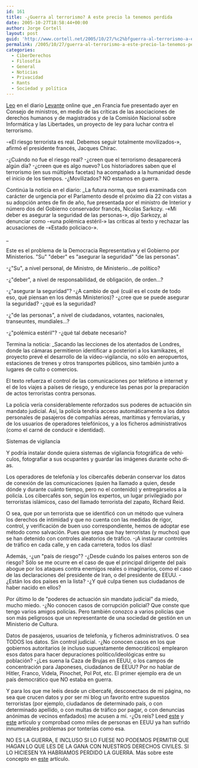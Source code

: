 ```yaml
---
id: 161
title: -¿Guerra al terrorismo? A este precio la tenemos perdida
date: 2005-10-27T18:58:44+00:00
author: Jorge Cortell
layout: post
guid: 'http://www.cortell.net/2005/10/27/%c2%bfguerra-al-terrorismo-a-este-precio-la-tenemos-perdida/'
permalink: /2005/10/27/guerra-al-terrorismo-a-este-precio-la-tenemos-perdida/
categories:
  - CiberDerechos
  - Filosofí­a
  - General
  - Noticias
  - Privacidad
  - Rants
  - Sociedad y polí­tica
---
```

[Leo](http://www.levante-emv.es/secciones/noticia.jsp?pIdNoticia=146085&pIndiceNoticia=6&pIdSeccion=7) en el diario [Levante](http://www.levante-emv.es/) online que _en Francia fue presentado ayer en Consejo de ministros, en medio de las crí­ticas de las asociaciones de derechos humanos y de magistrados y de la Comisión Nacional sobre Informática y las Libertades, un proyecto de ley para luchar contra el terrorismo.</p> 

-«El riesgo terrorista es real. Debemos seguir totalmente movilizados-», afirmó el presidente francés, Jacques Chirac. </em>

-¿Cuándo no fue el riesgo real? -¿creen que el terrorismo desaparecerá algún dí­a? -¿creen que es algo nuevo? Los historiadores saben que el terrorismo (en sus múltiples facetas) ha acompañado a la humanidad desde el inicio de los tiempos. -¿Movilizados? NO estamos en guerra.

Continúa la noticia en el diario: _La futura norma, que será examinada con carácter de urgencia por el Parlamento desde el próximo dí­a 22 con vistas a su adopción antes de fin de año, fue presentada por el ministro de Interior y número dos del Gobierno conservador francés, Nicolas Sarkozy. -«Mi deber es asegurar la seguridad de las personas-», dijo Sarkozy, al denunciar como -«una polémica estéril-» las crí­ticas al texto y rechazar las acusaciones de -«Estado policiaco-».
  
_ 
  
Este es el problema de la Democracia Representativa y el Gobierno por Ministerios. "Su" "deber" es "asegurar la seguridad" "de las personas".
  
-¿"Su", a nivel personal, de Ministro, de Ministerio...de polí­tico?
  
-¿"deber", a nivel de responsabilidad, de obligación, de orden...?
  
-¿"asegurar la seguridad"? -¿A cambio de qué (cuál es el coste de todo eso, qué piensan en los demás Ministerios)? -¿cree que se puede asegurar la seguridad? -¿qué es la seguridad?
  
-¿"de las personas", a nivel de ciudadanos, votantes, nacionales, transeuntes, mundiales...?
  
-¿"polémica estéril"? -¿qué tal debate necesario?

Termina la noticia: _Sacando las lecciones de los atentados de Londres, donde las cámaras permitieron identificar a posteriori a los kamikazes, el proyecto prevé el desarrollo de la ví­deo-vigilancia, no sólo en aeropuertos, estaciones de trenes y otros transportes públicos, sino también junto a lugares de culto o comercios.</p> 

El texto refuerza el control de las comunicaciones por teléfono e internet y el de los viajes a paí­ses de riesgo, y endurece las penas por la preparación de actos terroristas contra personas.

La policí­a verí­a considerablemente reforzados sus poderes de actuación sin mandato judicial. Así­, la policí­a tendrí­a acceso automáticamente a los datos personales de pasajeros de compañí­as aéreas, marí­timas y ferroviarias, y de los usuarios de operadores telefónicos, y a los ficheros administrativos (como el carné de conducir e identidad).

Sistemas de vigilancia

Y podrí­a instalar donde quiera sistemas de vigilancia fotográfica de vehí­culos, fotografiar a sus ocupantes y guardar las imágenes durante ocho dí­as.

Los operadores de telefoní­a y los cibercafés deberán conservar los datos de conexión de las comunicaciones (quien ha llamado a quien, desde dónde y durante cuánto tiempo, pero no el contenido) y entregárselos a la policí­a. Los cibercafés son, según los expertos, un lugar privilegiado por terroristas islámicos, caso del llamado terrorista del zapato, Richard Reid.</em>

O sea, que por un terrorista que se identificó con un método que vulnera los derechos de intimidad y que no cuenta con las medidas de rigor, control, y verificación de buen uso correspondiente, hemos de adoptar ese método como salvación. Pues que sepa que hay terroristas (y muchos) que se han detenido con controles aleatorios de tráfico. -¡A instaurar controles de tráfico en cada calle, y en cada carretera, todos los dí­as!

Además, -¿un "paí­s de riesgo"? -¿Desde cuándo los paí­ses enteros son de riesgo? Sólo se me ocurre en el caso de que el principal dirigente del paí­s abogue por los ataques contra enemigos reales o imaginarios, como el caso de las declaraciones del presidente de Iran, o del presidente de EEUU. -¿Están los dos paí­ses en la lista? -¿Y qué culpa tienen sus ciudadanos de haber nacido en ellos?

Por último lo de "poderes de actuación sin mandato judicial" da miedo, mucho miedo. -¿No conocen casos de corrupción policial? Que conste que tengo varios amigos policí­as. Pero también conozco a varios policí­as que son más peligrosos que un representante de una sociedad de gestión en un Ministerio de Cultura.

Datos de pasajeros, usuarios de telefoní­a, y ficheros administrativos. O sea TODOS los datos. Sin control judicial. -¿No conocen casos en los que gobiernos autoritarios (e incluso supuestamente democráticos) emplearon esos datos para hacer depuraciones politico/ideológicas entre su población? -¿Les suena la Caza de Brujas en EEUU, o los campos de concentración para Japoneses, ciudadanos de EEUU? Por no hablar de Hitler, Franco, Videla, Pinochet, Pol Pot, etc. El primer ejemplo era de un paí­s democrático que NO estaba en guerra.

Y para los que me leéis desde un cibercafé, desconectaos de mi página, no sea que crucen datos y por ser mi blog un favorito entre supuestos terroristas (por ejemplo, ciudadanos de determinado paí­s, o con determinado apellido, o con multas de tráfico por pagar, o con denuncias anónimas de vecinos enfadados) me acusen a mí­. -¿Os reí­s? Leed [este](http://www.cortell.net/2005/08/31/los-peligros-ocultos-de-la-red-v-la-retencion-de-datos-y-la-interceptacion-de-telecomunicaciones/) y [este](http://www.cortell.net/2004/11/27/no-eres-paranoico-si-de-verdad-te-persiguen-pci-24/) artí­culo y comprobad como miles de personas en EEUU ya han sufrido innumerables problemas por tonterí­as como esa.

NO ES LA GUERRA, E INCLUSO SI LO FUESE NO PODEMOS PERMITIR QUE HAGAN LO QUE LES DE LA GANA CON NUESTROS DERECHOS CIVILES. SI LO HICIESEN YA HABRIAMOS PERDIDO LA GUERRA. Más sobre este concepto en [este](http://www.cortell.net/2005/10/26/harvard-midterm-paper-govt-e-1045/) artí­culo.